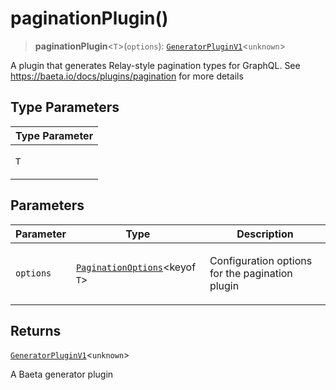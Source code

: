 # paginationPlugin()

> **paginationPlugin**\<`T`\>(`options`): [`GeneratorPluginV1`](../../generator/interfaces/GeneratorPluginV1.md)\<`unknown`\>

A plugin that generates Relay-style pagination types for GraphQL.
See https://baeta.io/docs/plugins/pagination for more details

## Type Parameters

<table>
<thead>
<tr>
<th>Type Parameter</th>
</tr>
</thead>
<tbody>
<tr>
<td>

`T`

</td>
</tr>
</tbody>
</table>

## Parameters

<table>
<thead>
<tr>
<th>Parameter</th>
<th>Type</th>
<th>Description</th>
</tr>
</thead>
<tbody>
<tr>
<td>

`options`

</td>
<td>

[`PaginationOptions`](../interfaces/PaginationOptions.md)\<keyof `T`\>

</td>
<td>

Configuration options for the pagination plugin

</td>
</tr>
</tbody>
</table>

## Returns

[`GeneratorPluginV1`](../../generator/interfaces/GeneratorPluginV1.md)\<`unknown`\>

A Baeta generator plugin
